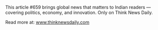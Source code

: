 This article #659 brings global news that matters to Indian readers — covering politics, economy, and innovation. Only on Think News Daily.

Read more at: www.thinknewsdaily.com